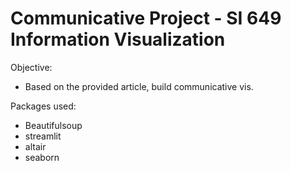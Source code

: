 # Communicative Project - SI 649 Information Visualization
Objective: 
- Based on the provided article, build communicative vis.

Packages used:
- Beautifulsoup
- streamlit
- altair
- seaborn
